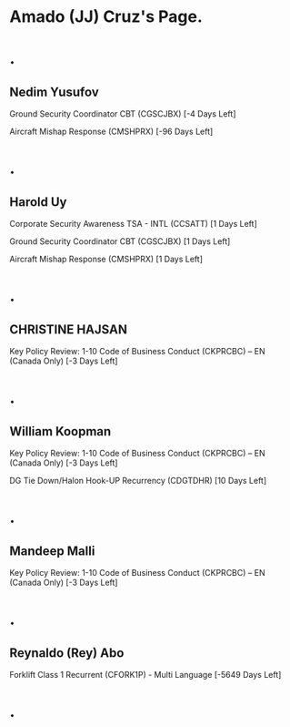Amado (JJ) Cruz's Page.
=

.
=

Nedim Yusufov
-------------


Ground Security Coordinator CBT (CGSCJBX) [-4 Days Left]


Aircraft Mishap Response (CMSHPRX) [-96 Days Left]

.
=

Harold Uy
---------


Corporate Security Awareness TSA - INTL (CCSATT) [1 Days Left]


Ground Security Coordinator CBT (CGSCJBX) [1 Days Left]


Aircraft Mishap Response (CMSHPRX) [1 Days Left]

.
=

CHRISTINE HAJSAN
----------------


Key Policy Review: 1-10 Code of Business Conduct (CKPRCBC) – EN (Canada Only) [-3 Days Left]

.
=

William Koopman
---------------


Key Policy Review: 1-10 Code of Business Conduct (CKPRCBC) – EN (Canada Only) [-3 Days Left]


DG Tie Down/Halon Hook-UP Recurrency (CDGTDHR) [10 Days Left]

.
=

Mandeep Malli
-------------


Key Policy Review: 1-10 Code of Business Conduct (CKPRCBC) – EN (Canada Only) [-3 Days Left]

.
=

Reynaldo (Rey) Abo
------------------


Forklift Class 1 Recurrent (CFORK1P) - Multi Language [-5649 Days Left]

.
=

